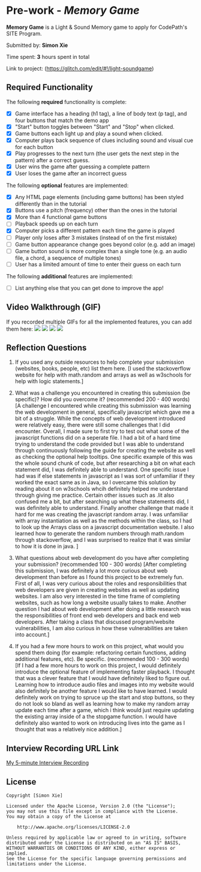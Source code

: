 # Pre-work - *Memory Game*

**Memory Game** is a Light & Sound Memory game to apply for CodePath's SITE Program. 

Submitted by: **Simon Xie**

Time spent: **3** hours spent in total

Link to project: (https://glitch.com/edit/#!/light-soundgame)

## Required Functionality

The following **required** functionality is complete:

* [x] Game interface has a heading (h1 tag), a line of body text (p tag), and four buttons that match the demo app
* [x] "Start" button toggles between "Start" and "Stop" when clicked. 
* [x] Game buttons each light up and play a sound when clicked. 
* [x] Computer plays back sequence of clues including sound and visual cue for each button
* [x] Play progresses to the next turn (the user gets the next step in the pattern) after a correct guess. 
* [x] User wins the game after guessing a complete pattern
* [x] User loses the game after an incorrect guess

The following **optional** features are implemented:

* [x] Any HTML page elements (including game buttons) has been styled differently than in the tutorial
* [x] Buttons use a pitch (frequency) other than the ones in the tutorial
* [x] More than 4 functional game buttons
* [ ] Playback speeds up on each turn
* [x] Computer picks a different pattern each time the game is played
* [ ] Player only loses after 3 mistakes (instead of on the first mistake)
* [ ] Game button appearance change goes beyond color (e.g. add an image)
* [ ] Game button sound is more complex than a single tone (e.g. an audio file, a chord, a sequence of multiple tones)
* [ ] User has a limited amount of time to enter their guess on each turn

The following **additional** features are implemented:

- [ ] List anything else that you can get done to improve the app!

## Video Walkthrough (GIF)

If you recorded multiple GIFs for all the implemented features, you can add them here:
![](http://g.recordit.co/sal36XNxNJ.gif)
![](gif2-link-here)
![](gif3-link-here)
![](gif4-link-here)

## Reflection Questions
1. If you used any outside resources to help complete your submission (websites, books, people, etc) list them here. 
[I used the stackoverflow website for help with math.random and arrays as well as w3schools for help with logic statements.]

2. What was a challenge you encountered in creating this submission (be specific)? How did you overcome it? (recommended 200 - 400 words) 
[A challenge I encountered while creating this submission was learning the web development in general, specifically javascript which gave me a bit of a struggle. While the concepts of web development introduced were relatively easy, there were still some challenges that I did encounter. Overall, I made sure to first try to test out what some of the javascript functions did on a seperate file. I had a bit of a hard time trying to understand the code provided but I was able to understand through continuously following the guide for creating the website as well as checking the optional help tooltips. One specific example of this was the whole sound chunk of code, but after researching a bit on what each statement did, I was definitely able to understand. One specific issue I had was if else statements in javascript as I was sort of unfamiliar if they worked the exact same as in Java, so I overcame this solution by reading about it on w3schools whcih definitely helped me understand through giving me practice. Certain other issues such as .lit also confused me a bit, but after searching up what these statements did, I was definitely able to understand. Finally another challenge that made it hard for me was creating the javascript random array. I was unfamiliar with array instantiation as well as the methods within the class, so I had to look up the Arrays class on a javascript documentation website. I also learned how to generate the random numbers through math.random through stackoverflow, and I was surprised to realize that it was similar to how it is done in java. ]

3. What questions about web development do you have after completing your submission? (recommended 100 - 300 words) 
[After completing this submission, I was definitely a lot more curious about web development than before as I found this project to be extremely fun. First of all, I was very curious about the roles and responsibilities that web developers are given in creating websites as well as updating websites. I am also very interested in the time frame of completing websites, such as how long a website usually takes to make. Another question I had about web development after doing a little research was the responsibilities of front end web developers and back end web developers. After taking a class that discussed program/website vulnerabilities, I am also curious in how these vulnerabilities are taken into account.]

4. If you had a few more hours to work on this project, what would you spend them doing (for example: refactoring certain functions, adding additional features, etc). Be specific. (recommended 100 - 300 words) 
[If I had a few more hours to work on this project, I would definitely introduce the optional feature of implementing faster playback. I thought that was a clever feature that I would have definitely liked to figure out. Learning how to introduce audio files and images into my website would also definitely be another feature I would like to have learned. I would definitely work on trying to spruce up the start and stop buttons, so they do not look so bland as well as learning how to make my random array update each time after a game, which i think would just require updating the existing array inside of a the stopgame function. I would have definitely also wanted to work on introducing lives into the game as I thought that was a relatively nice addition.]



## Interview Recording URL Link

[My 5-minute Interview Recording](https://www.loom.com/share/b15445c6994c4d44a3bd62905bf99b2f)


## License

    Copyright [Simon Xie]

    Licensed under the Apache License, Version 2.0 (the "License");
    you may not use this file except in compliance with the License.
    You may obtain a copy of the License at

        http://www.apache.org/licenses/LICENSE-2.0

    Unless required by applicable law or agreed to in writing, software
    distributed under the License is distributed on an "AS IS" BASIS,
    WITHOUT WARRANTIES OR CONDITIONS OF ANY KIND, either express or implied.
    See the License for the specific language governing permissions and
    limitations under the License.